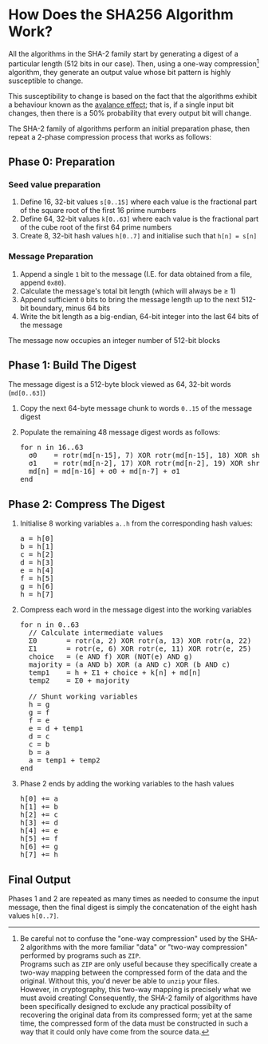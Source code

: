 # How Does the SHA256 Algorithm Work?

All the algorithms in the SHA-2 family start by generating a digest of a particular length (512 bits in our case).
Then, using a one-way compression[^1] algorithm, they generate an output value whose bit pattern is highly susceptible to change.

This susceptibility to change is based on the fact that the algorithms exhibit a behaviour known as the [avalance effect](https://en.wikipedia.org/wiki/Avalanche_effect); that is, if a single input bit changes, then there is a 50% probability that every output bit will change.

The SHA-2 family of algorithms perform an initial preparation phase, then repeat a 2-phase compression process that works as follows:

## Phase 0: Preparation

### Seed value preparation

1. Define 16, 32-bit values `s[0..15]` where each value is the fractional part of the square root of the first 16 prime numbers
1. Define 64, 32-bit values `k[0..63]` where each value is the fractional part of the cube root of the first 64 prime numbers
1. Create 8, 32-bit hash values `h[0..7]` and initialise such that `h[n] = s[n]`

### Message Preparation

1. Append a single `1` bit to the message (I.E. for data obtained from a file, append `0x80`).
1. Calculate the message's total bit length (which will always be &ge; 1)
1. Append sufficient `0` bits to bring the message length up to the next 512-bit boundary, minus 64 bits
1. Write the bit length as a big-endian, 64-bit integer into the last 64 bits of the message

The message now occupies an integer number of 512-bit blocks

## Phase 1: Build The Digest

The message digest is a 512-byte block viewed as 64, 32-bit words (`md[0..63]`)

1. Copy the next 64-byte message chunk to words `0..15` of the message digest
1. Populate the remaining 48 message digest words as follows:

   <pre>
   for n in 16..63
     &sigma;0    = rotr(md[n-15], 7) XOR rotr(md[n-15], 18) XOR shr(md[n-15], 3)
     &sigma;1    = rotr(md[n-2], 17) XOR rotr(md[n-2], 19) XOR shr(md[n-2], 10)
     md[n] = md[n-16] + &sigma;0 + md[n-7] + &sigma;1
   end
   </pre>

## Phase 2: Compress The Digest

1. Initialise 8 working variables `a..h` from the corresponding hash values:

   <pre>
   a = h[0]
   b = h[1]
   c = h[2]
   d = h[3]
   e = h[4]
   f = h[5]
   g = h[6]
   h = h[7]
   </pre>

2. Compress each word in the message digest into the working variables

   <pre>
   for n in 0..63
     // Calculate intermediate values
     &Sigma;0       = rotr(a, 2) XOR rotr(a, 13) XOR rotr(a, 22)
     &Sigma;1       = rotr(e, 6) XOR rotr(e, 11) XOR rotr(e, 25)
     choice   = (e AND f) XOR (NOT(e) AND g)
     majority = (a AND b) XOR (a AND c) XOR (b AND c)
     temp1    = h + &Sigma;1 + choice + k[n] + md[n]
     temp2    = &Sigma;0 + majority

     // Shunt working variables
     h = g
     g = f
     f = e
     e = d + temp1
     d = c
     c = b
     b = a
     a = temp1 + temp2
   end
   </pre>

3. Phase 2 ends by adding the working variables to the hash values

   <pre>
   h[0] += a
   h[1] += b
   h[2] += c
   h[3] += d
   h[4] += e
   h[5] += f
   h[6] += g
   h[7] += h
   </pre>

## Final Output

Phases 1 and 2 are repeated as many times as needed to consume the input message, then the final digest is simply the concatenation of the eight hash values `h[0..7]`.


[^1]: Be careful not to confuse the "one-way compression" used by the SHA-2 algorithms with the more familiar "data" or "two-way compression" performed by programs such as `ZIP`.<br>Programs such as `ZIP` are only useful because they specifically create a two-way mapping between the compressed form of the data and the original.  Without this, you'd never be able to `unzip` your files.<br>However, in cryptography, this two-way mapping is precisely what we must avoid creating!  Consequently, the SHA-2 family of algorithms have been specifically designed to exclude any practical possibilty of recovering the original data from its compressed form; yet at the same time, the compressed form of the data must be constructed in such a way that it could only have come from the source data.
